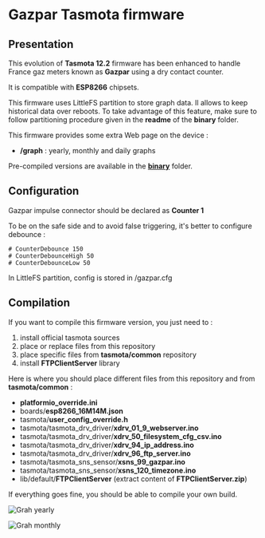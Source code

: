 Gazpar Tasmota firmware
=============

Presentation
------------

This evolution of **Tasmota 12.2** firmware has been enhanced to handle France gaz meters known as **Gazpar** using a dry contact counter.

It is compatible with **ESP8266** chipsets.
 
This firmware uses LittleFS partition to store graph data. Il allows to keep historical data over reboots.
To take advantage of this feature, make sure to follow partitioning procedure given in the **readme** of the **binary** folder.

This firmware provides some extra Web page on the device :
  * **/graph** : yearly, monthly and daily graphs

Pre-compiled versions are available in the [**binary**](https://github.com/NicolasBernaerts/tasmota/tree/master/gazpar/binary) folder.

Configuration
-------------

Gazpar impulse connector should be declared as **Counter 1**

To be on the safe side and to avoid false triggering, it's better to configure debounce :

    # CounterDebounce 150
    # CounterDebounceHigh 50
    # CounterDebounceLow 50

In LittleFS partition, config is stored in /gazpar.cfg

Compilation
-----------

If you want to compile this firmware version, you just need to :
1. install official tasmota sources
2. place or replace files from this repository
3. place specific files from **tasmota/common** repository
4. install **FTPClientServer** library

Here is where you should place different files from this repository and from **tasmota/common** :
* **platformio_override.ini**
* boards/**esp8266_16M14M.json**
* tasmota/**user_config_override.h**
* tasmota/tasmota_drv_driver/**xdrv_01_9_webserver.ino**
* tasmota/tasmota_drv_driver/**xdrv_50_filesystem_cfg_csv.ino**
* tasmota/tasmota_drv_driver/**xdrv_94_ip_address.ino**
* tasmota/tasmota_drv_driver/**xdrv_96_ftp_server.ino**
* tasmota/tasmota_sns_sensor/**xsns_99_gazpar.ino**
* tasmota/tasmota_sns_sensor/**xsns_120_timezone.ino**
* lib/default/**FTPClientServer** (extract content of **FTPClientServer.zip**) 

If everything goes fine, you should be able to compile your own build.


 ![Grah yearly](https://raw.githubusercontent.com/NicolasBernaerts/tasmota/master/gazpar/screen/gazpar-graph-year.png)
 
 ![Grah monthly](https://raw.githubusercontent.com/NicolasBernaerts/tasmota/master/gazpar/screen/gazpar-graph-month.png)
